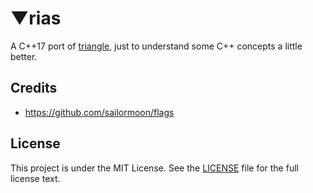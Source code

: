 # ▼rias
A C++17 port of [triangle](https://github.com/esimov/triangle), just to understand some C++ concepts a little better.


## Credits

* https://github.com/sailormoon/flags

## License

This project is under the MIT License. See the [LICENSE](https://github.com/thomasbrueggemann/trias/blob/master/LICENSE) file for the full license text.